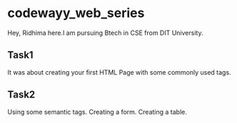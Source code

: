# codewayy_web_series

Hey,
Ridhima here.I am pursuing Btech in CSE from DIT University.

## Task1

It was about creating your first HTML Page with some commonly used tags.

## Task2

Using some semantic tags.
Creating a form.
Creating a table.
